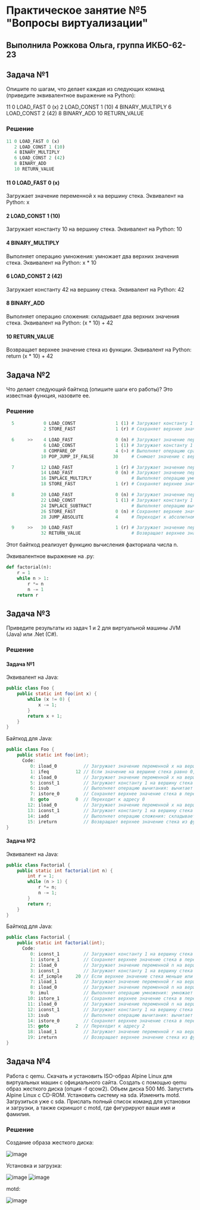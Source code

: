 # Практическое занятие №5 "Вопросы виртуализации"
Выполнила **Рожкова Ольга**, группа **ИКБО-62-23** 
---
## Задача №1

Опишите по шагам, что делает каждая из следующих команд (приведите эквивалентное выражение на Python):

11 0 LOAD_FAST 0 (x) 2 LOAD_CONST 1 (10) 4 BINARY_MULTIPLY 6 LOAD_CONST 2 (42) 8 BINARY_ADD 10 RETURN_VALUE

### Решение
```py
11 0 LOAD_FAST 0 (x)
   2 LOAD_CONST 1 (10)
   4 BINARY_MULTIPLY
   6 LOAD_CONST 2 (42)
   8 BINARY_ADD
   10 RETURN_VALUE
```

#### **11 0 LOAD_FAST 0 (x)**

Загружает значение переменной x на вершину стека.
Эквивалент на Python: x

#### **2 LOAD_CONST 1 (10)**

Загружает константу 10 на вершину стека.
Эквивалент на Python: 10

#### **4 BINARY_MULTIPLY**

Выполняет операцию умножения: умножает два верхних значения стека.
Эквивалент на Python: x * 10

#### **6 LOAD_CONST 2 (42)**

Загружает константу 42 на вершину стека.
Эквивалент на Python: 42

#### **8 BINARY_ADD**

Выполняет операцию сложения: складывает два верхних значения стека.
Эквивалент на Python: (x * 10) + 42

#### **10 RETURN_VALUE**

Возвращает верхнее значение стека из функции.
Эквивалент на Python: return (x * 10) + 42

## Задача №2

Что делает следующий байткод (опишите шаги его работы)? Это известная функция, назовите ее.

### Решение
```py
  5           0 LOAD_CONST               1 (1) # Загружает константу 1 на вершину стека
              2 STORE_FAST               1 (r) # Сохраняет верхнее значение стека (1) в переменную r

  6     >>    4 LOAD_FAST                0 (n) # Загружает значение переменной n на вершину стека
              6 LOAD_CONST               1 (1) # Загружает константу 1 на вершину стека
              8 COMPARE_OP               4 (>) # Выполняет операцию сравнения: проверяет, больше ли верхнее значение стека (n) второго значения стека (1)
             10 POP_JUMP_IF_FALSE       30     # Снимает значение с вершины стека и переходит к адресу 30, если значение ложно (False)

  7          12 LOAD_FAST                1 (r) # Загружает значение переменной r на вершину стека
             14 LOAD_FAST                0 (n) # Загружает значение переменной n на вершину стека
             16 INPLACE_MULTIPLY               # Выполняет операцию умножения на месте: умножает верхнее значение стека (r) на предпоследнее значение стека (n)
             18 STORE_FAST               1 (r) # Сохраняет верхнее значение стека в переменную r

  8          20 LOAD_FAST                0 (n) # Загружает значение переменной n на вершину стека
             22 LOAD_CONST               1 (1) # Загружает константу 1 на вершину стека
             24 INPLACE_SUBTRACT               # Выполняет операцию вычитания на месте: вычитает верхнее значение стека (1) из предпоследнего значения стека (n)
             26 STORE_FAST               0 (n) # Сохраняет верхнее значение стека в переменную n
             28 JUMP_ABSOLUTE            4     # Переходит к абсолютному адресу 4, что фактически возвращает выполнение к началу цикла

  9     >>   30 LOAD_FAST                1 (r) # Загружает значение переменной r на вершину стека
             32 RETURN_VALUE                   # Возвращает верхнее значение стека из функции
```

Этот байткод реализует функцию вычисления факториала числа n. 

Эквивалентное выражение на .py: 

```py
def factorial(n):
    r = 1
    while n > 1:
        r *= n
        n -= 1
    return r
```

## Задача №3 

Приведите результаты из задач 1 и 2 для виртуальной машины JVM (Java) или .Net (C#).

### Решение
#### Задача №1
Эквивалент на Java:
```java
public class Foo {
    public static int foo(int x) {
        while (x != 0) {
            x -= 1;
        }
        return x + 1;
    }
}
```
Байткод для Java:
```java
public class Foo {
    public static int foo(int);
      Code:
         0: iload_0          // Загружает значение переменной x на вершину стека
         1: ifeq          12 // Если значение на вершине стека равно 0, переходит к адресу 12
         4: iload_0          // Загружает значение переменной x на вершину стека
         5: iconst_1         // Загружает константу 1 на вершину стека
         6: isub             // Выполняет операцию вычитания: вычитает верхнее значение стека из предпоследнего значения стека
         7: istore_0         // Сохраняет верхнее значение стека в переменную x
         8: goto          0  // Переходит к адресу 0
        12: iload_0          // Загружает значение переменной x на вершину стека
        13: iconst_1         // Загружает константу 1 на вершину стека
        14: iadd             // Выполняет операцию сложения: складывает два верхних значения стека
        15: ireturn          // Возвращает верхнее значение стека из функции
}
```
#### Задача №2
Эквивалент на Java:
```java
public class Factorial {
    public static int factorial(int n) {
        int r = 1;
        while (n > 1) {
            r *= n;
            n -= 1;
        }
        return r;
    }
}
```
Байткод для Java:
```java
public class Factorial {
    public static int factorial(int);
      Code:
         0: iconst_1         // Загружает константу 1 на вершину стека
         1: istore_1         // Сохраняет верхнее значение стека в переменную r
         2: iload_0          // Загружает значение переменной n на вершину стека
         3: iconst_1         // Загружает константу 1 на вершину стека
         4: if_icmple     20 // Если верхнее значение стека меньше или равно второму значению стека, переходит к адресу 20
         7: iload_1          // Загружает значение переменной r на вершину стека
         8: iload_0          // Загружает значение переменной n на вершину стека
         9: imul             // Выполняет операцию умножения: умножает два верхних значения стека
        10: istore_1         // Сохраняет верхнее значение стека в переменную r
        11: iload_0          // Загружает значение переменной n на вершину стека
        12: iconst_1         // Загружает константу 1 на вершину стека
        13: isub             // Выполняет операцию вычитания: вычитает верхнее значение стека из предпоследнего значения стека
        14: istore_0         // Сохраняет верхнее значение стека в переменную n
        15: goto          2  // Переходит к адресу 2
        18: iload_1          // Загружает значение переменной r на вершину стека
        19: ireturn          // Возвращает верхнее значение стека из функции
}
```
## Задача №4

Работа с qemu. Скачать и установить ISO-образ Alpine Linux для виртуальных машин с официального сайта. Создать с помощью qemu образ жесткого диска (опция -f qcow2). Объем диска 500 Мб. Запустить Alpine Linux с CD-ROM. Установить систему на sda. Изменить motd. Загрузиться уже с sda. Прислать полный список команд для установки и загрузки, а также скриншот с motd, где фигурируют ваши имя и фамилия.


### Решение

Создание образа жесткого диска:

![image](https://github.com/guezwhozbak/configuration-upravlation/blob/main/practice5/5-1.jpg)

Установка и загрузка:

![image](https://github.com/guezwhozbak/configuration-upravlation/blob/main/practice5/5-2.jpg)
![image](https://github.com/guezwhozbak/configuration-upravlation/blob/main/practice5/5-3.jpg)

motd:

![image](https://github.com/guezwhozbak/configuration-upravlation/blob/main/practice5/5-4.jpg)

